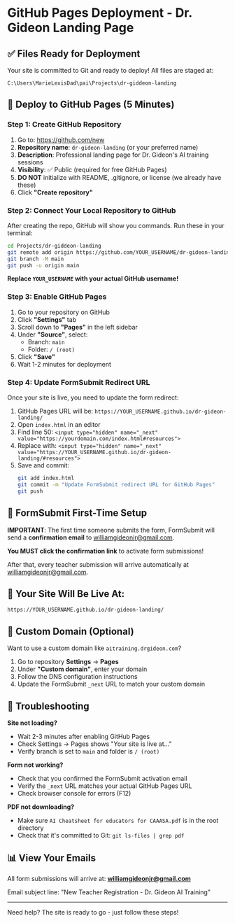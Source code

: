 # GitHub Pages Deployment - Dr. Gideon Landing Page

## ✅ Files Ready for Deployment

Your site is committed to Git and ready to deploy! All files are staged at:
```
C:\Users\MarieLexisDad\pai\Projects\dr-giddeon-landing
```

## 🚀 Deploy to GitHub Pages (5 Minutes)

### Step 1: Create GitHub Repository

1. Go to: https://github.com/new
2. **Repository name**: `dr-gideon-landing` (or your preferred name)
3. **Description**: Professional landing page for Dr. Gideon's AI training sessions
4. **Visibility**: ✅ Public (required for free GitHub Pages)
5. **DO NOT** initialize with README, .gitignore, or license (we already have these)
6. Click **"Create repository"**

### Step 2: Connect Your Local Repository to GitHub

After creating the repo, GitHub will show you commands. Run these in your terminal:

```bash
cd Projects/dr-giddeon-landing
git remote add origin https://github.com/YOUR_USERNAME/dr-gideon-landing.git
git branch -M main
git push -u origin main
```

**Replace `YOUR_USERNAME` with your actual GitHub username!**

### Step 3: Enable GitHub Pages

1. Go to your repository on GitHub
2. Click **"Settings"** tab
3. Scroll down to **"Pages"** in the left sidebar
4. Under **"Source"**, select:
   - Branch: `main`
   - Folder: `/ (root)`
5. Click **"Save"**
6. Wait 1-2 minutes for deployment

### Step 4: Update FormSubmit Redirect URL

Once your site is live, you need to update the form redirect:

1. GitHub Pages URL will be: `https://YOUR_USERNAME.github.io/dr-gideon-landing/`
2. Open `index.html` in an editor
3. Find line 50: `<input type="hidden" name="_next" value="https://yourdomain.com/index.html#resources">`
4. Replace with: `<input type="hidden" name="_next" value="https://YOUR_USERNAME.github.io/dr-gideon-landing/#resources">`
5. Save and commit:
   ```bash
   git add index.html
   git commit -m "Update FormSubmit redirect URL for GitHub Pages"
   git push
   ```

## 📧 FormSubmit First-Time Setup

**IMPORTANT**: The first time someone submits the form, FormSubmit will send a **confirmation email** to williamgideonjr@gmail.com.

**You MUST click the confirmation link** to activate form submissions!

After that, every teacher submission will arrive automatically at williamgideonjr@gmail.com.

## 🎉 Your Site Will Be Live At:

```
https://YOUR_USERNAME.github.io/dr-gideon-landing/
```

## 🔧 Custom Domain (Optional)

Want to use a custom domain like `aitraining.drgideon.com`?

1. Go to repository **Settings** → **Pages**
2. Under **"Custom domain"**, enter your domain
3. Follow the DNS configuration instructions
4. Update the FormSubmit `_next` URL to match your custom domain

## 🐛 Troubleshooting

**Site not loading?**
- Wait 2-3 minutes after enabling GitHub Pages
- Check Settings → Pages shows "Your site is live at..."
- Verify branch is set to `main` and folder is `/ (root)`

**Form not working?**
- Check that you confirmed the FormSubmit activation email
- Verify the `_next` URL matches your actual GitHub Pages URL
- Check browser console for errors (F12)

**PDF not downloading?**
- Make sure `AI Cheatsheet for educators for CAAASA.pdf` is in the root directory
- Check that it's committed to Git: `git ls-files | grep pdf`

## 📊 View Your Emails

All form submissions will arrive at: **williamgideonjr@gmail.com**

Email subject line: "New Teacher Registration - Dr. Gideon AI Training"

---

Need help? The site is ready to go - just follow these steps!
